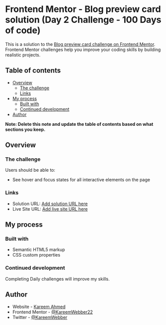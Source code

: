 # Frontend Mentor - Blog preview card solution (Day 2 Challenge - 100 Days of code)

This is a solution to the [Blog preview card challenge on Frontend Mentor](https://www.frontendmentor.io/challenges/blog-preview-card-ckPaj01IcS). Frontend Mentor challenges help you improve your coding skills by building realistic projects. 

## Table of contents

- [Overview](#overview)
  - [The challenge](#the-challenge)
  - [Links](#links)
- [My process](#my-process)
  - [Built with](#built-with)
  - [Continued development](#continued-development)
- [Author](#author)

**Note: Delete this note and update the table of contents based on what sections you keep.**

## Overview

### The challenge

Users should be able to:

- See hover and focus states for all interactive elements on the page


### Links

- Solution URL: [Add solution URL here](https://your-solution-url.com)
- Live Site URL: [Add live site URL here](https://your-live-site-url.com)

## My process

### Built with

- Semantic HTML5 markup
- CSS custom properties

### Continued development
Completing Daily challenges will improve my skills.

## Author

- Website - [Kareem Ahmed](https://github.com/KareemWebber22)
- Frontend Mentor - [@KareemWebber22](https://www.frontendmentor.io/profile/yourusername)
- Twitter - [@KareemWebber](https://twitter.com/KareemWebber)


